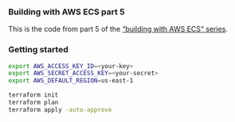### Building with AWS ECS part 5

This is the code from part 5 of the [“building with AWS ECS“ series](https://www.jerrychang.ca/writing/introducing-aws-ecs-technical-series).

### Getting started

```sh
export AWS_ACCESS_KEY_ID=<your-key>
export AWS_SECRET_ACCESS_KEY=<your-secret>
export AWS_DEFAULT_REGION=us-east-1

terraform init
terraform plan
terraform apply -auto-approve
```
